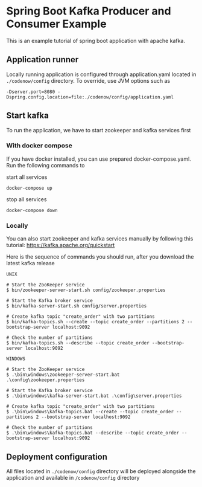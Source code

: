 # Spring Boot Kafka Producer and Consumer Example
This is an example tutorial of spring boot application with apache kafka. 

## Application runner
Locally running application is configured through application.yaml located in `./codenow/config` directory. To override, use JVM options such as

```
-Dserver.port=8080 -Dspring.config.location=file:./codenow/config/application.yaml
```

## Start kafka
To run the application, we have to start zookeeper and kafka services first

### With docker compose
If you have docker installed, you can use prepared docker-compose.yaml. Run the following commands to

start all services
```
docker-compose up
```
stop all services
```
docker-compose down
```

### Locally
You can also start zookeeper and kafka services manually by following this tutorial: https://kafka.apache.org/quickstart

Here is the sequence of commands you should run, after you download the latest kafka release 

```
UNIX

# Start the ZooKeeper service
$ bin/zookeeper-server-start.sh config/zookeeper.properties

# Start the Kafka broker service
$ bin/kafka-server-start.sh config/server.properties

# Create kafka topic "create_order" with two partitions
$ bin/kafka-topics.sh --create --topic create_order --partitions 2 --bootstrap-server localhost:9092

# Check the number of partitions
$ bin/kafka-topics.sh --describe --topic create_order --bootstrap-server localhost:9092
```

```
WINDOWS

# Start the ZooKeeper service
$ .\bin\windows\zookeeper-server-start.bat .\config\zookeeper.properties

# Start the Kafka broker service
$ .\bin\windows\kafka-server-start.bat .\config\server.properties

# Create kafka topic "create_order" with two partitions
$ .\bin\windows\kafka-topics.bat --create --topic create_order --partitions 2 --bootstrap-server localhost:9092

# Check the number of partitions
$ .\bin\windows\kafka-topics.bat --describe --topic create_order --bootstrap-server localhost:9092

```

## Deployment configuration
All files located in `./codenow/config` directory will be deployed alongside the application and available in `/codenow/config` directory
